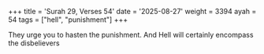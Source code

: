 +++
title = 'Surah 29, Verses 54'
date = '2025-08-27'
weight = 3394
ayah = 54
tags = ["hell", "punishment"]
+++

They urge you to hasten the punishment. And Hell will certainly encompass the disbelievers